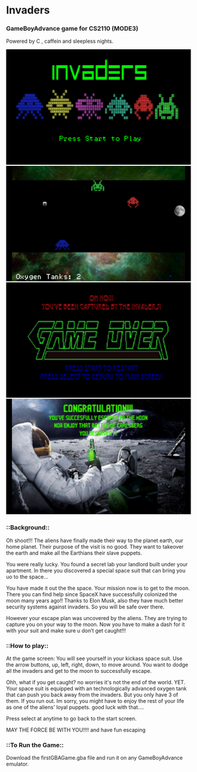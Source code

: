 
# Invaders
### GameBoyAdvance game for CS2110 (MODE3)
Powered by C , caffein and sleepless nights.

![image](assets/InvadersStartScreenShot.png)
![image](assets/InvadersGameScreenShot.png)
![image](assets/InvadersGameOverScreenShot.png)
![image](assets/InvadersWinScreenShot.png)

### ::Background::
Oh shoot!!!
The aliens have finally made their way to the planet earth, our home planet. Their purpose of the visit is no good. They want to takeover the earth and make all the Earthians their slave puppets.

You were really lucky. You found a secret lab your landlord built under your apartment. In there you discovered a special space suit that can bring you uo to the space...

You have made it out the the space. 
Your mission now is to get to the moon. There you can find help since SpaceX have successfully colonized the moon many years ago!! Thanks to Elon Musk, also they have much better security systems against invaders. So you will be safe over there.

However your escape plan was uncovered by the aliens. They are trying to capture you on your way to the moon. Now you have to  make a dash for it with your suit and make sure u don’t get caught!!!

### ::How to play::

At the game screen:
You will see yourself in your kickass space suit. Use the arrow buttons, up, left, right, down, to move around. You want to dodge all the invaders and get to the moon to successfully escape. 

Ohh, what if you get caught? no worries it's not the end of the world. YET. Your space suit is equipped with an technologically advanced oxygen tank that can push you back away from the invaders. But you only have 3 of them. If you run out. Im sorry, you might have to enjoy the rest of your life as one of the aliens' loyal puppets. good luck with that....

Press select at anytime to go back to the start screen.

MAY THE FORCE BE WITH YOU!!!! and have fun escaping

### ::To Run the Game::

Download the firstGBAGame.gba file and run it on any GameBoyAdvance emulator. 
